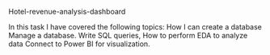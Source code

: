 Hotel-revenue-analysis-dashboard

In this task I have covered the following topics:
How I can create a database
Manage a database.
Write SQL queries,
How to perform EDA to analyze data
Connect to Power BI for visualization.
